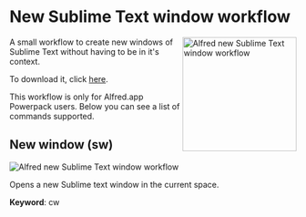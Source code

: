 # New Sublime Text window workflow

<img 
    src="https://raw2.github.com/caiogondim/alfred-sublime-text-window-workflow/master/img/logo.png" 
    alt="Alfred new Sublime Text window workflow" 
    align="right" 
    width="200px" 
/>

A small workflow to create new windows of Sublime Text without having to
be in it's context. 

To download it, click
[here](https://github.com/caiogondim/alfred-sublime-text-window-workflow/raw/master/sublime-text-window.alfredworkflow).

This workflow is only for Alfred.app Powerpack users. Below you can see a list
of commands supported.

## New window (sw)

<img 
    src="https://raw2.github.com/caiogondim/alfred-sublime-text-window-workflow/master/img/open-sublime-text-window.png" 
    alt="Alfred new Sublime Text window workflow" 
/>

Opens a new Sublime text window in the current space.

**Keyword**: cw
